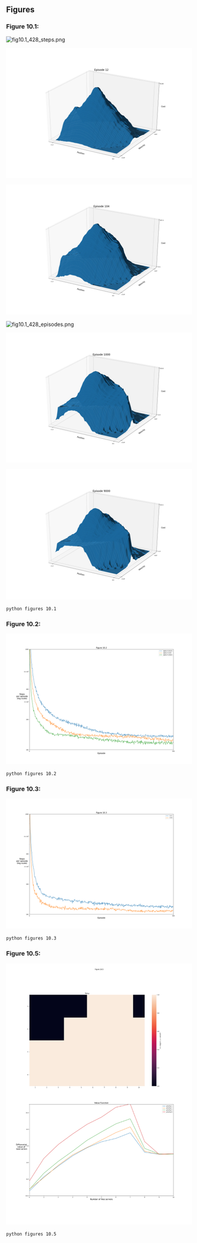 ## Figures

### Figure 10.1:

![fig10.1_428_steps.png](plots/fig10.1.png)

![fig10.1_12_episodes.png](plots/fig10.1_12_episodes.png)

![fig10.1_104_episodes.png](plots/fig10.1_104_episodes.png)

![fig10.1_428_episodes.png](plots/fig10.1_428_episodes.png)

![fig10.1_1000_episodes.png](plots/fig10.1_1000_episodes.png)

![fig10.1_9000_episodes.png](plots/fig10.1_9000_episodes.png)


```bash
python figures 10.1
```

### Figure 10.2:

![fig10.2.png](plots/fig10.2.png)


```bash
python figures 10.2
```

### Figure 10.3:

![fig10.3.png](plots/fig10.3.png)


```bash
python figures 10.3
```

### Figure 10.5:

![fig10.5.png](plots/fig10.5.png)


```bash
python figures 10.5
```
